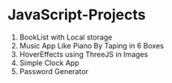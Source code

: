 # JavaScript-Projects

1. BookList with Local storage
2. Music App Like Piano By Taping in 6 Boxes
3. HoverEffects using ThreeJS in Images
4. Simple Clock App
5. Password Generator

